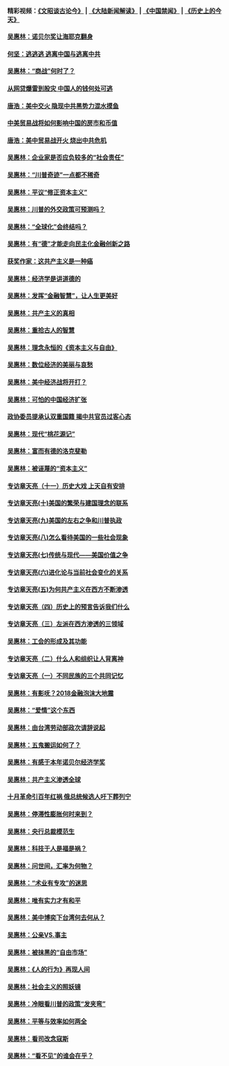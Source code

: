 #### 精彩视频：[《文昭谈古论今》](https://github.com/gfw-breaker/wenzhao/blob/master/README.md?t=01010331) | [《大陆新闻解读》](https://github.com/gfw-breaker/ntdtv-comedy/blob/master/README.md?t=01010331) | [《中国禁闻》](https://github.com/gfw-breaker/ntdtv-news/blob/master/README.md?t=01010331) | [《历史上的今天》](https://github.com/gfw-breaker/today-in-history/blob/master/README.md?t=01010331) 

#### [吴惠林：诺贝尔奖让海耶克翻身](../pages/nsc423/n10890049.md?t=01010331) 

#### [何坚：逃逃逃 逃离中国与逃离中共](../pages/nsc423/n10592891.md?t=01010331) 

#### [吴惠林：“商战”何时了？](../pages/nsc423/n10573558.md?t=01010331) 

#### [从网贷爆雷到股灾 中国人的钱何处可逃](../pages/nsc423/n10572800.md?t=01010331) 

#### [唐浩：美中交火 隐现中共黑势力混水摸鱼](../pages/nsc423/n10544040.md?t=01010331) 

#### [中美贸易战将如何影响中国的房市和币值](../pages/nsc423/n10543697.md?t=01010331) 

#### [唐浩：美中贸易战开火 烧出中共危机](../pages/nsc423/n10540126.md?t=01010331) 

#### [吴惠林：企业家是否应负较多的“社会责任”](../pages/nsc423/n10535022.md?t=01010331) 

#### [吴惠林：“川普奇迹”一点都不稀奇](../pages/nsc423/n10512808.md?t=01010331) 

#### [吴惠林：平议“修正资本主义”](../pages/nsc423/n10495724.md?t=01010331) 

#### [吴惠林：川普的外交政策可预测吗？](../pages/nsc423/n10462387.md?t=01010331) 

#### [吴惠林：“全球化”会终结吗？](../pages/nsc423/n10452838.md?t=01010331) 

#### [吴惠林：有“德”才能走向民主化金融创新之路](../pages/nsc423/n10432292.md?t=01010331) 

#### [获奖作家：这共产主义是一种癌](../pages/nsc423/n10431541.md?t=01010331) 

#### [吴惠林：经济学是讲道德的](../pages/nsc423/n10398014.md?t=01010331) 

#### [吴惠林：发挥“金融智慧”，让人生更美好](../pages/nsc423/n10375019.md?t=01010331) 

#### [吴惠林：共产主义的真相](../pages/nsc423/n10351394.md?t=01010331) 

#### [吴惠林：重拾古人的智慧](../pages/nsc423/n10337691.md?t=01010331) 

#### [吴惠林：理念永恒的《资本主义与自由》](../pages/nsc423/n10316274.md?t=01010331) 

#### [吴惠林：数位经济的美丽与哀愁](../pages/nsc423/n10292946.md?t=01010331) 

#### [吴惠林：美中经济战将开打？](../pages/nsc423/n10258825.md?t=01010331) 

#### [吴惠林：可怕的中国经济扩张](../pages/nsc423/n10219147.md?t=01010331) 

#### [政协委员提承认双重国籍 揭中共官员过客心态](../pages/nsc423/n10208809.md?t=01010331) 

#### [吴惠林：现代“桃花源记”](../pages/nsc423/n10185234.md?t=01010331) 

#### [吴惠林：富而有德的洛克斐勒](../pages/nsc423/n10142264.md?t=01010331) 

#### [吴惠林：被诬蔑的“资本主义”](../pages/nsc423/n10124816.md?t=01010331) 

#### [专访章天亮（十一）历史大戏 上天自有安排](../pages/nsc423/n10094905.md?t=01010331) 

#### [专访章天亮(十)美国的繁荣与建国理念的联系](../pages/nsc423/n10094899.md?t=01010331) 

#### [专访章天亮(九)美国的左右之争和川普执政](../pages/nsc423/n10094889.md?t=01010331) 

#### [专访章天亮(八)怎么看待美国的一些社会现象](../pages/nsc423/n10094857.md?t=01010331) 

#### [专访章天亮(七)传统与现代——美国价值之争](../pages/nsc423/n10093140.md?t=01010331) 

#### [专访章天亮(六)进化论与当前社会变化的关系](../pages/nsc423/n10092036.md?t=01010331) 

#### [专访章天亮(五)为何共产主义在西方不断渗透](../pages/nsc423/n10083620.md?t=01010331) 

#### [专访章天亮（四）历史上的预言告诉我们什么](../pages/nsc423/n10083606.md?t=01010331) 

#### [专访章天亮（三）左派在西方渗透的三领域](../pages/nsc423/n10081115.md?t=01010331) 

#### [吴惠林：工会的形成及其功能](../pages/nsc423/n10080633.md?t=01010331) 

#### [专访章天亮（二）什么人和组织让人背离神](../pages/nsc423/n10076637.md?t=01010331) 

#### [专访章天亮（一）不同民族的三个共同记忆](../pages/nsc423/n10074188.md?t=01010331) 

#### [吴惠林：有影呒？2018金融泡沫大地震](../pages/nsc423/n10040534.md?t=01010331) 

#### [吴惠林：“爱情”这个东西](../pages/nsc423/n10019423.md?t=01010331) 

#### [吴惠林：由台湾劳动部政次请辞说起](../pages/nsc423/n9979679.md?t=01010331) 

#### [吴惠林：五鬼搬运如何了？](../pages/nsc423/n9925338.md?t=01010331) 

#### [吴惠林：有感于本年诺贝尔经济学奖](../pages/nsc423/n9871883.md?t=01010331) 

#### [吴惠林：共产主义渗透全球](../pages/nsc423/n9812748.md?t=01010331) 

#### [十月革命引百年红祸 俄总统候选人吁下葬列宁](../pages/nsc423/n9810182.md?t=01010331) 

#### [吴惠林：停滞性膨胀何时来到？](../pages/nsc423/n9764136.md?t=01010331) 

#### [吴惠林：央行总裁模范生](../pages/nsc423/n9728134.md?t=01010331) 

#### [吴惠林：科技于人是福是祸？](../pages/nsc423/n9672982.md?t=01010331) 

#### [吴惠林：问世间，汇率为何物？](../pages/nsc423/n9621788.md?t=01010331) 

#### [吴惠林：“术业有专攻”的迷思](../pages/nsc423/n9580363.md?t=01010331) 

#### [吴惠林：唯有实力才有和平](../pages/nsc423/n9529599.md?t=01010331) 

#### [吴惠林：美中博奕下台湾何去何从？](../pages/nsc423/n9483598.md?t=01010331) 

#### [吴惠林：公亲VS.事主](../pages/nsc423/n9425637.md?t=01010331) 

#### [吴惠林：被抹黑的“自由市场”](../pages/nsc423/n9351545.md?t=01010331) 

#### [吴惠林：《人的行为》再现人间](../pages/nsc423/n9296339.md?t=01010331) 

#### [吴惠林：社会主义的照妖镜](../pages/nsc423/n9243460.md?t=01010331) 

#### [吴惠林：冷眼看川普的政策“发夹弯”](../pages/nsc423/n9120684.md?t=01010331) 

#### [吴惠林：平等与效率如何两全](../pages/nsc423/n9075430.md?t=01010331) 

#### [吴惠林：看司改念寇斯](../pages/nsc423/n9024915.md?t=01010331) 

#### [吴惠林：“看不见”的谁会在乎？](../pages/nsc423/n8977488.md?t=01010331) 

